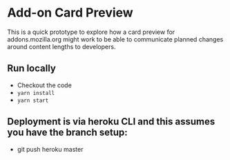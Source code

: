 
# Add-on Card Preview

This is a quick prototype to explore how a card preview for addons.mozilla.org
might work to be able to communicate planned changes around content lengths
to developers.

## Run locally

* Checkout the code
* `yarn install`
* `yarn start`

## Deployment is via heroku CLI and this assumes you have the branch setup:

* git push heroku master

